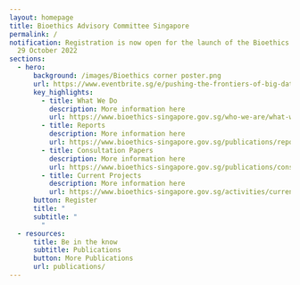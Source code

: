 ```yaml
---
layout: homepage
title: Bioethics Advisory Committee Singapore
permalink: /
notification: Registration is now open for the launch of the Bioethics Corner on
  29 October 2022
sections:
  - hero:
      background: /images/Bioethics corner poster.png
      url: https://www.eventbrite.sg/e/pushing-the-frontiers-of-big-data-ai-with-biomedical-ethics-tickets-429558760817
      key_highlights:
        - title: What We Do
          description: More information here
          url: https://www.bioethics-singapore.gov.sg/who-we-are/what-we-do/
        - title: Reports
          description: More information here
          url: https://www.bioethics-singapore.gov.sg/publications/reports/
        - title: Consultation Papers
          description: More information here
          url: https://www.bioethics-singapore.gov.sg/publications/consultation-papers/
        - title: Current Projects
          description: More information here
          url: https://www.bioethics-singapore.gov.sg/activities/current-projects/
      button: Register
      title: "                                                            "
      subtitle: "                                                                           \
        "
  - resources:
      title: Be in the know
      subtitle: Publications
      button: More Publications
      url: publications/
---
```

